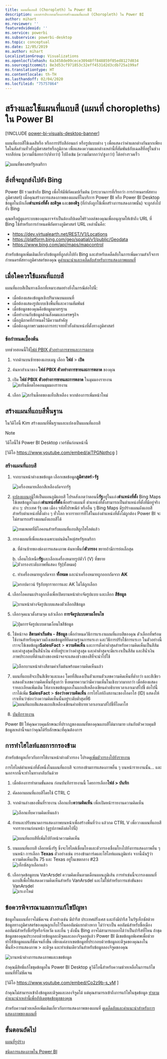 ```yaml
---
title: แผนที่แถบสี (Choropleth) ใน Power BI
description: เอกสารประกอบเรื่องการสร้างแผนที่แถบสี (Choropleth) ใน Power BI
author: mihart
ms.reviewer: ''
featuredvideoid: ''
ms.service: powerbi
ms.subservice: powerbi-desktop
ms.topic: conceptual
ms.date: 12/05/2019
ms.author: mihart
LocalizationGroup: Visualizations
ms.openlocfilehash: 6a3458de09cece30948ff848859f05ed8127d034
ms.sourcegitcommit: 8e3d53cf971853c32eff4531d2d3cdb725a199af
ms.translationtype: HT
ms.contentlocale: th-TH
ms.lasthandoff: 02/04/2020
ms.locfileid: "75757864"
---
```

# <a name="create-and-use-filled-maps-choropleth-maps-in-power-bi"></a>สร้างและใช้แผนที่แถบสี (แผนที่ choropleths) ใน Power BI

[!INCLUDE [power-bi-visuals-desktop-banner](../includes/power-bi-visuals-desktop-banner.md)]

แผนที่แถบสีใช้เฉดสีหรือ หรือการปรับสีอ่อนแก่ หรือรูปแบบต่าง ๆ เพื่อแสดงว่าค่าแตกต่างกันมากเพียงใดในสัดส่วนทั่วทั้งภูมิศาสตร์หรือภูมิภาค  เพื่อแสดงความแตกต่างเหล่านี้ที่สัมพันธ์กับเฉดสีที่อยู่ในช่วงจากสีอ่อน (ความถี่น้อยกว่า/ต่ำกว่า) ไปถึงเข้ม (ความถี่มากกว่า/สูงกว่า) ได้อย่างรวดเร็ว    

![แผนที่ของสหรัฐอเมริกา](media/power-bi-visualization-filled-maps-choropleths/large-map.png)

## <a name="what-is-sent-to-bing"></a>สิ่งที่จะถูกส่งไปยัง Bing
Power BI รวมเข้ากับ Bing เพื่อให้มีพิกัดแมปเริ่มต้น (กระบวนการที่เรียกว่า การกำหนดรหัสทางภูมิศาสตร์) เมื่อคุณสร้างการแสดงภาพของแผนที่ในบริการ Power BI หรือ Power BI Desktop ข้อมูลในบักเก็ต**ตำแหน่งที่ตั้ง** **ละติจูด** และ**ลองติจู** (ที่กำลังถูกใช้เพื่อสร้างการแสดงภาพนั้น) จะถูกส่งไปยัง Bing

คุณหรือผู้ดูแลระบบของคุณอาจจำเป็นต้องอัปเดตไฟร์วอลล์ของคุณเพื่ออนุญาตให้เข้าถึง URL ที่ Bing ใช้สำหรับการกำหนดพิกัดทางภูมิศาสตร์  URL เหล่านั้นคือ:
- https://dev.virtualearth.net/REST/V1/Locations    
- https://platform.bing.com/geo/spatial/v1/public/Geodata    
- https://www.bing.com/api/maps/mapcontrol

สำหรับข้อมูลเพิ่มเติมเกี่ยวกับข้อมูลที่ถูกส่งไปยัง Bing และสำหรับเคล็ดลับในการเพิ่มความสำเร็จการกำหนดรหัสทางภูมิศาสตร์ของคุณ ดู[คำแนะนำและเคล็ดลับสำหรับการแสดงภาพแผนที่](power-bi-map-tips-and-tricks.md)

## <a name="when-to-use-a-filled-map"></a>เมื่อใดควรใช้แผนที่แถบสี
แผนที่แถบสีเป็นทางเลือกที่เหมาะสมอย่างยิ่งในกรณีต่อไปนี้:

* เมื่อต้องแสดงข้อมูลเชิงปริมาณบนแผนที่
* เมื่อต้องแสดงรูปแบบเชิงพื้นที่และความสัมพันธ์
* เมื่อข้อมูลของคุณคือข้อมูลมาตรฐาน
* เมื่อทำงานกับข้อมูลด้านสังคมและเศรษฐกิจ
* เมื่อภูมิภาคที่กำหนดไว้มีความสำคัญ
* เมื่อต้องดูภาพรวมของการกระจายทั่วทั้งตำแหน่งที่ตั้งทางภูมิศาสตร์

### <a name="prerequisites"></a>ข้อกำหนดเบื้องต้น
บทช่วยสอนนี้ใช้[ไฟล์ PBIX ตัวอย่างการขายและการตลาด](https://download.microsoft.com/download/9/7/6/9767913A-29DB-40CF-8944-9AC2BC940C53/Sales%20and%20Marketing%20Sample%20PBIX.pbix)
1. จากด้านบนซ้ายของแถบเมนู เลือก **ไฟล์** > **เปิด**
   
2. ค้นหาสำเนาของ **ไฟล์ PBIX ตัวอย่างการขายและการตลาด** ของคุณ

1. เปิด **ไฟล์ PBIX ตัวอย่างการขายและการตลาด** ในมุมมองรายงาน ![สกรีนช็อตไอคอนมุมมองรายงาน](media/power-bi-visualization-kpi/power-bi-report-view.png)

1. เลือก ![สกรีนช็อตของแท็บสีเหลือง](media/power-bi-visualization-kpi/power-bi-yellow-tab.png) หากต้องการเพิ่มหน้าใหม่


## <a name="create-a-basic-filled-map"></a>สร้างแผนที่แถบสีพื้นฐาน
ในวิดีโอนี้ Kim สร้างแผนที่พื้นฐานและแปลงเป็นแผนที่แถบสี
   > [!NOTE]
   > วิดีโอนี้ใช้ Power BI Desktop เวอร์ชันก่อนหน้านี้
   > 
   > 

[วิดีโอ https://www.youtube.com/embed/ajTPGNpthcg ]

### <a name="create-a-filled-map"></a>สร้างแผนที่แถบสี
1. จากบานหน้าต่างเขตข้อมูล เลือกเขตข้อมูล**ภูมิศาสตร์**\>**รัฐ**    

   ![เครื่องหมายเลือกสีเหลืองถัดจากรัฐ](media/power-bi-visualization-filled-maps-choropleths/power-bi-state.png)
2. [แปลงแผนภูมิ](power-bi-report-change-visualization-type.md)ให้เป็นแผนภูมิแถบสี โปรดสังเกตว่าตอนนี้**รัฐ**อยู่ในแอ่ง**ตำแหน่งที่ตั้ง** Bing Maps ใช้เขตข้อมูลในแอ่ง**ตำแหน่งที่ตั้ง**เพื่อสร้างแผนที่  ตำแหน่งที่ตั้งสามารถเป็นตำแหน่งที่ตั้งที่มีอยู่จริงต่าง ๆ: ประเทศ รัฐ เขต เมือง รหัสไปรษณีย์ หรืออื่น ๆ Bing Maps มีรูปร่างแผนผังแถบสีสำหรับตำแหน่งที่ตั้งต่าง ๆ ทั่วโลก หากรายการที่ใส่ในแอ่งตำแหน่งที่ตั้งไม่ถูกต้อง Power BI จะไม่สามารถสร้างแผนผังแถบสีได้  

   ![เทมเพลตที่มีไอคอนสำหรับแผนที่แถบสีถูกไฮไลต์แล้ว](media/power-bi-visualization-filled-maps-choropleths/img003.png)
3. กรองแผนที่เพื่อแสดงเฉพาะแผ่นดินใหญ่สหรัฐอเมริกา

   a.  ที่ด้านซ้ายของช่องการแสดงภาพ ค้นหาพื้นที่**ตัวกรอง** ขยายถ้ามีการย่อเล็กสุด

   b.  เลื่อนไปเหนือ**รัฐ**และเลือกเครื่องหมายรูปตัววี (V) ที่ขยาย  
   ![ตัวกรองระดับภาพที่แสดง รัฐ(ทั้งหมด)](media/power-bi-visualization-filled-maps-choropleths/img004.png)

   c.  ทำเครื่องหมายถูกถัดจาก **ทั้งหมด** และนำเครื่องหมายถูกออกถัดจาก **AK**

   ![ดรอปดาวน์ รัฐกับทุกรายการและ AK ไม่ได้ถูกเลือก](media/power-bi-visualization-filled-maps-choropleths/img005.png)
4. เลือกไอคอนแปรงลูกกลิ้งเพื่อเปิดบานหน้าต่างจัดรูปแบบ และเลือก **สีข้อมูล**

    ![บานหน้าต่างจัดรูปแบบแสดงตัวเลือกสีข้อมูล](media/power-bi-visualization-filled-maps-choropleths/power-bi-colors-data.png)

5. เลือกจุดแนวตั้งสามจุด แล้วเลือก **การจัดรูปแบบตามเงื่อนไข**

    ![ปุ่มการจัดรูปแบบตามเงื่อนไขสีข้อมูล](media/power-bi-visualization-filled-maps-choropleths/power-bi-conditional.png)

6. ใช้หน้าจอ **สีตามค่าเริ่มต้น - สีข้อมูล** เพื่อกำหนดวิธีการแรเงาแผนที่แถบสีของคุณ ตัวเลือกที่พร้อมใช้งานสำหรับคุณรวมถึงเขตข้อมูลที่ยึดตามฐานการแรเงา และวิธีการปรับใช้การแรเงา ในตัวอย่างนี้ เราจะใช้เขตข้อมูล**SalesFact** > **ความคิดเห็น** และการตั้งค่าต่ำสุดสำหรับความคิดเห็นเป็นสีส้มและค่าสูงสุดเป็นสีน้ำเงิน ค่าที่อยู่ระหว่างค่าสูงสุด และค่าต่ำสุดจะมีแรเงาเป็นสีส้ม และสีน้ำเงิน ภาพประกอบที่ด้านล่างของหน้าจอจะแสดงช่วงของสีที่จะนำไปใช้ 

    ![เลือกบานหน้าต่างสีตามค่าเริ่มต้นพร้อมความคิดเห็นแล้ว](media/power-bi-visualization-filled-maps-choropleths/power-bi-sentiment-field.png)

7. แผนที่แถบสีจะเป็นสีเขียวและแดง โดยที่สีแดงเป็นตัวแทนตัวเลขความคิดเห็นที่ต่ำกว่า และสีเขียวแสดงตัวเลขความคิดเห็นที่สูงกว่า ซึ่งหมายความว่ามีความเห็นในเชิงบวกมากกว่า  เมื่อต้องแสดงรายละเอียดเพิ่มเติม ให้ลากเขตข้อมูลลงในแถบสีเหลืองเขียนคำอธิบายเวลาเอาเมาส์ไปชี้  ต่อไปนี้เราได้เพิ่ม **SalesFact** > **ช่องว่างความคิดเห็น** การไฮไลท์ถึงสถานะของไอดาโฮ (ID) แสดงให้เราเห็นว่าช่องว่างความคิดเห็นนั้นอยู่ระดับต่ำสุดที่6
   ![แผนที่แถบสีแสดงแถบสีเหลืองเขียนคำอธิบายเวลาเอาเมาส์ไปชี้ที่ไอดาโฮ](media/power-bi-visualization-filled-maps-choropleths/power-bi-idaho-filled-map.png)

10. [บันทึกรายงาน](../service-report-save.md)

Power BI ให้คุณควบคุมลักษณะที่ปรากฏของแผนที่ของคุณแถบสีได้มากมาย เล่นกับตัวควบคุมสีข้อมูลเหล่านี้จนกว่าคุณได้รับลักษณะที่คุณต้องการ 

## <a name="highlighting-and-cross-filtering"></a>การทำไฮไลท์และการกรองข้าม
สำหรับข้อมูลเกี่ยวกับการใช้บานหน้าต่างตัวกรอง โปรดดู[เพิ่มตัวกรองไปยังรายงาน](../power-bi-report-add-filter.md)

การไฮไลต์ตำแหน่งที่ตั้งหนึ่งในแผนที่แถบสี จะกรองข้ามการแสดงภาพอื่น ๆ บนหน้ารายงานนั้น... และนอกจากนี้จะทำในทางกลับกันด้วย

1. เมื่อต้องการทำตามขั้นตอน ก่อนบันทึกรายงานนี้ โดยการเลือก**ไฟล์ > บันทึก** 

2. คัดลอกแผนที่แถบสีโดยใช้ CTRL C

3. จากด้านล่างของพื้นที่รายงาน เลือกแท็บ**ความคิดเห็น** เพื่อเปิดหน้ารายงานความคิดเห็น

    ![เลือกแท็บความคิดเห็นแล้ว](media/power-bi-visualization-filled-maps-choropleths/power-bi-sentiment-tab.png)

4. ย้ายและปรับขนาดการแสดงภาพบนหน้าเพื่อสร้างพื้นที่ว่าง แล้วกด CTRL V เพื่อวางแผนที่แถบสีจากรายงานก่อนหน้า (ดูรูปภาพดังต่อไปนี้)

   ![แผนที่แถบสีที่เพิ่มไปยังหน้าความคิดเห็น](media/power-bi-visualization-filled-maps-choropleths/power-bi-map.png)

5. บนแผนที่แถบสี เลือกหนึ่งรัฐ  ซึ่งจะไฮไลต์เชื่อมโยงและตัวกรองเชื่อมโยงไปยังการแสดงภาพอื่น ๆ บนหน้า การเลือก **Texas** ตัวอย่างเช่น กรองข้ามการ์ดและไฮไลท์แผนภูมิแท่ง จากนี้ฉันรู้ว่า ความคิดเห็นเป็น 75 และ Texas อยู่ในเขตกลาง #23   
   ![เท็กซัสถูกเลือกแล้ว](media/power-bi-visualization-filled-maps-choropleths/power-bi-filter.png)
2. เลือกจุดข้อมูลบน VanArsdel ความคิดเห็นตามเดือนแผนภูมิเส้น การทำเช่นนี้จะกรองแผนที่แถบสีเพื่อให้แสดงความคิดเห็นสำหรับ VanArsdel และไม่ใช่สำหรับการแข่งขันของ VanArsdel  
   ![แรเงาใหม่](media/power-bi-visualization-filled-maps-choropleths/power-bi-vanarsdel.png)

## <a name="considerations-and-troubleshooting"></a>ข้อควรพิจารณาและการแก้ไขปัญหา
ข้อมูลในแผนที่อาจไม่ชัดเจน  ตัวอย่างเช่น มีปารีส ประเทศฝรั่งเศส และยังมีปารีส ในรัฐเท็กซัสด้วย ข้อมูลทางภูมิศาสตร์ของคุณถูกเก็บไว้ในคอลัมน์แยกต่างหาก ไม่ว่าจะเป็น คอลัมน์สำหรับชื่อเมือง คอลัมน์สำหรับชื่อรัฐหรือจังหวัด และอื่น ๆ ดังนั้น Bing อาจไม่สามารถบอกได้ว่าเป็นปารีสที่ไหน ถ้าชุดข้อมูลของคุณประกอบด้วยข้อมูลละติจูดและลองจิจูดอยู่แล้ว Power BI มีเขตข้อมูลพิเศษเพื่อช่วยทำให้ข้อมูลแผนที่ชัดเจนยิ่งขึ้น เพียงแค่ลากเขตข้อมูลที่ประกอบด้วยข้อมูลละติจูดของคุณลงในพื้นที่\>การแสดงภาพ > ละติจูด  และทำเช่นเดียวกันสำหรับข้อมูลลองจิจูดของคุณ    

![บานหน้าต่างการแสดงภาพและเขตข้อมูล](media/power-bi-visualization-filled-maps-choropleths/pbi-latitude.png)

ถ้าคุณมีสิทธิ์แก้ไขชุดข้อมูลใน Power BI Desktop ดูวิดีโอนี้สำหรับความช่วยเหลือในการแก้ไขแผนที่ที่ไม่ชัดเจน

[วิดีโอ https://www.youtube.com/embed/Co2z9b-s_yM ]

ถ้าคุณไม่สามารถเข้าถึงข้อมูลละติจูดและลองจิจูดได้ แต่คุณสามารถเข้าถึงการแก้ไขในชุดข้อมูล [ทำตามคำแนะนำเหล่านี้เพื่ออัปเดตชุดข้อมูลของคุณ](https://support.office.com/article/Maps-in-Power-View-8A9B2AF3-A055-4131-A327-85CC835271F7)

สำหรับความช่วยเหลือเพิ่มเติมเกี่ยวกับการแสดงภาพของแผนที่ ดู[เคล็ดลับและคำแนะนำสำหรับการแสดงภาพของแผนที่](../power-bi-map-tips-and-tricks.md)

## <a name="next-steps"></a>ขั้นตอนถัดไป

[แผนที่รูปร่าง](desktop-shape-map.md)

[ชนิดการแสดงภาพใน Power BI](power-bi-visualization-types-for-reports-and-q-and-a.md)